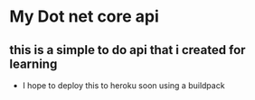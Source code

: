 # My Dot net core api
## this is a simple to do api that i created for learning 
 
* I hope to deploy this to heroku soon using a buildpack
